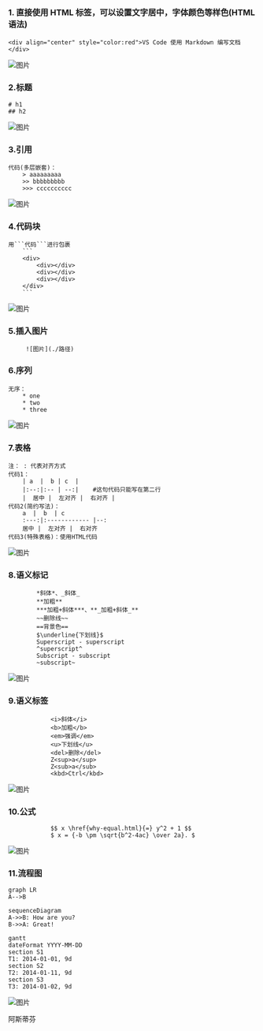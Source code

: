 ### 1. 直接使用 HTML 标签，可以设置文字居中，字体颜色等样色(HTML 语法)

```
<div align="center" style="color:red">VS Code 使用 Markdown 编写文档</div>
```
![图片](1416468-20181013113846950-268769791.png)
### 2.标题
```
# h1
## h2
```
![图片](1416468-20181013113058225-382406846.png)
### 3.引用
```
代码(多层嵌套)：
    > aaaaaaaaa
    >> bbbbbbbbb
    >>> cccccccccc
```
![图片](1416468-20181013115817382-355841116.png)
### 4.代码块
```
用```代码```进行包裹
    ```
    <div>
        <div></div>
        <div></div>
        <div></div>
    </div>
    ```
```
![图片](1416468-20181013120045746-1494223267.png)
### 5.插入图片
```
     ![图片](./路径)
```
### 6.序列
```
无序：
    * one
    * two
    * three
```
![图片](1416468-20181013135546764-1511208744.png)
### 7.表格
```
注： : 代表对齐方式 
代码1：
    | a  |  b | c  |
    |:--:|:-- | --:|    #这句代码只能写在第二行
    |  居中 |  左对齐 |  右对齐 |
代码2(简约写法)：
    a  |  b  | c  
    :---:|:------------ |--:
    居中 |  左对齐 |  右对齐 
代码3(特殊表格)：使用HTML代码
```
![图片](1416468-20181013140208543-887088502.png)
### 8.语义标记
```
        *斜体*、_斜体_  
        **加粗**  
        ***加粗+斜体***、**_加粗+斜体_**  
        ~~删除线~~    
        ==背景色==  
        $\underline{下划线}$   
        Superscript - superscript
        ^superscript^
        Subscript - subscript
        ~subscript~
```
![图片](1416468-20181013141450881-1643211402.png)
### 9.语义标签
```
            <i>斜体</i>  
            <b>加粗</b>  
            <em>强调</em>  
            <u>下划线</u>   
            <del>删除</del>  
            Z<sup>a</sup>  
            Z<sub>a</sub>  
            <kbd>Ctrl</kbd>
```
![图片](1416468-20181013141852500-1808583615.png)
### 10.公式
```
            $$ x \href{why-equal.html}{=} y^2 + 1 $$
            $ x = {-b \pm \sqrt{b^2-4ac} \over 2a}. $
```
![图片](1416468-20181013142320633-1065865764.png)
### 11.流程图
```
graph LR
A-->B
```

```
sequenceDiagram
A->>B: How are you?
B->>A: Great!
```
```
gantt
dateFormat YYYY-MM-DD
section S1
T1: 2014-01-01, 9d
section S2
T2: 2014-01-11, 9d
section S3
T3: 2014-01-02, 9d
```
![图片](1416468-20181013145451938-1033375809.png)


阿斯蒂芬

